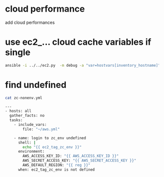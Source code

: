 # cloud performance

add cloud performances


# use ec2_... cloud cache variables if single
``` bash
ansible -i ../../ec2.py  -m debug -a "var=hostvars[inventory_hostname]" vpnas.cloud.zingbox.com
```

# find undefined
``` bash
cat zc-nonenv.yml

---
- hosts: all
  gather_facts: no
  tasks:
    - include_vars:
        file: "~/aws.yml"

    - name: login to zc_env undefined 
      shell: |
        echo "{{ ec2_tag_zc_env }}"
      environment:
        AWS_ACCESS_KEY_ID: "{{ AWS_ACCESS_KEY_ID }}"
        AWS_SECRET_ACCESS_KEY: "{{ AWS_SECRET_ACCESS_KEY }}"
        AWS_DEFAULT_REGION: "{{ reg }}"
      when: ec2_tag_zc_env is not defined

```
